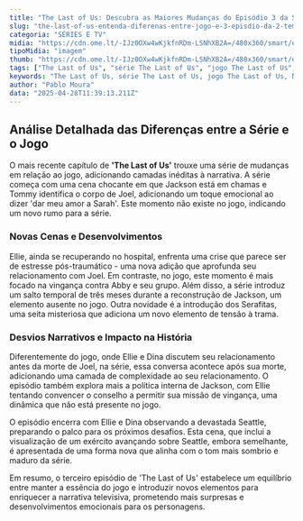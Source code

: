 ```yaml
---
title: "The Last of Us: Descubra as Maiores Mudanças do Episódio 3 da Segunda Temporada"
slug: "the-last-of-us-entenda-diferenas-entre-jogo-e-3-episdio-da-2-temporada"
categoria: "SÉRIES E TV"
midia: "https://cdn.ome.lt/-IJz0OXw4wKjkfnRDm-LSNhXB2A=/480x360/smart/extras/conteudos/omelete_THUMB_-_2025-04-25T123548.892.png"
tipoMidia: "imagem"
thumb: "https://cdn.ome.lt/-IJz0OXw4wKjkfnRDm-LSNhXB2A=/480x360/smart/extras/conteudos/omelete_THUMB_-_2025-04-25T123548.892.png"
tags: ["The Last of Us", "série The Last of Us", "jogo The Last of Us", "Naughty Dog", "diferenças jogo e série", "episódio 3 temporada 2", "especial-The Last of Us"]
keywords: "The Last of Us, série The Last of Us, jogo The Last of Us, Naughty Dog, diferenças jogo e série, episódio 3 temporada 2"
author: "Pablo Moura"
data: "2025-04-28T11:39:13.211Z"
---
```


## Análise Detalhada das Diferenças entre a Série e o Jogo

O mais recente capítulo de **'The Last of Us'** trouxe uma série de mudanças em relação ao jogo, adicionando camadas inéditas à narrativa. A série começa com uma cena chocante em que Jackson está em chamas e Tommy identifica o corpo de Joel, adicionando um toque emocional ao dizer 'dar meu amor a Sarah'. Este momento não existe no jogo, indicando um novo rumo para a série.

### Novas Cenas e Desenvolvimentos

Ellie, ainda se recuperando no hospital, enfrenta uma crise que parece ser de estresse pós-traumático - uma nova adição que aprofunda seu relacionamento com Joel. Em contraste, no jogo, este momento é mais focado na vingança contra Abby e seu grupo. Além disso, a série introduz um salto temporal de três meses durante a reconstrução de Jackson, um elemento ausente no jogo. Outra novidade é a introdução dos Serafitas, uma seita misteriosa que adiciona um novo elemento de tensão à trama.

### Desvios Narrativos e Impacto na História

Diferentemente do jogo, onde Ellie e Dina discutem seu relacionamento antes da morte de Joel, na série, essa conversa acontece após sua morte, adicionando uma camada de complexidade ao seu relacionamento. O episódio também explora mais a política interna de Jackson, com Ellie tentando convencer o conselho a permitir sua missão de vingança, uma dinâmica que não está presente no jogo.

O episódio encerra com Ellie e Dina observando a devastada Seattle, preparando o palco para os próximos desafios. Esta cena, que inclui a visualização de um exército avançando sobre Seattle, embora semelhante, é apresentada de uma forma nova que alinha com o tom mais sombrio e maduro da série.

Em resumo, o terceiro episódio de 'The Last of Us' estabelece um equilíbrio entre manter a essência do jogo e introduzir novos elementos para enriquecer a narrativa televisiva, prometendo mais surpresas e desenvolvimentos emocionais para os personagens.